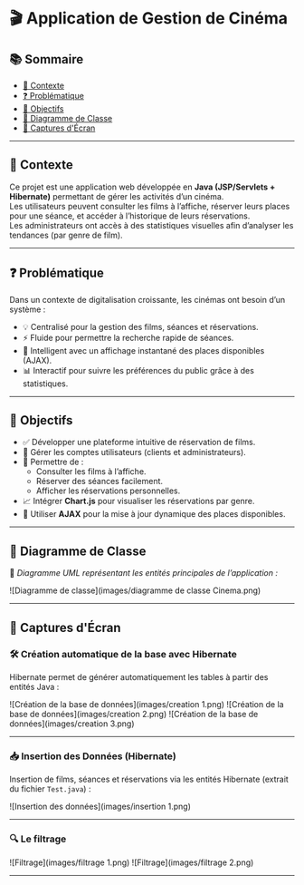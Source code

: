 # 🎬 Application de Gestion de Cinéma

## 📚 Sommaire
- [📌 Contexte](#-contexte)
- [❓ Problématique](#-problématique)
- [🎯 Objectifs](#-objectifs)
- [🧩 Diagramme de Classe](#-diagramme-de-classe)
- [📸 Captures d'Écran](#-captures-décran)

---

## 📌 Contexte

Ce projet est une application web développée en **Java (JSP/Servlets + Hibernate)** permettant de gérer les activités d’un cinéma.  
Les utilisateurs peuvent consulter les films à l’affiche, réserver leurs places pour une séance, et accéder à l’historique de leurs réservations.  
Les administrateurs ont accès à des statistiques visuelles afin d’analyser les tendances (par genre de film).

---

## ❓ Problématique

Dans un contexte de digitalisation croissante, les cinémas ont besoin d’un système :

- 💡 Centralisé pour la gestion des films, séances et réservations.
- ⚡ Fluide pour permettre la recherche rapide de séances.
- 🧠 Intelligent avec un affichage instantané des places disponibles (AJAX).
- 📊 Interactif pour suivre les préférences du public grâce à des statistiques.

---

## 🎯 Objectifs

- ✅ Développer une plateforme intuitive de réservation de films.
- 👥 Gérer les comptes utilisateurs (clients et administrateurs).
- 🎥 Permettre de :
  - Consulter les films à l’affiche.
  - Réserver des séances facilement.
  - Afficher les réservations personnelles.
- 📈 Intégrer **Chart.js** pour visualiser les réservations par genre.
- 🔄 Utiliser **AJAX** pour la mise à jour dynamique des places disponibles.

---

## 🧩 Diagramme de Classe

📎 *Diagramme UML représentant les entités principales de l’application :*

![Diagramme de classe](images/diagramme de classe Cinema.png)

---

## 📸 Captures d'Écran

### 🛠️ Création automatique de la base avec Hibernate

Hibernate permet de générer automatiquement les tables à partir des entités Java :

![Création de la base de données](images/creation 1.png)
![Création de la base de données](images/creation 2.png)
![Création de la base de données](images/creation 3.png)

---


### 📥 Insertion des Données (Hibernate)

Insertion de films, séances et réservations via les entités Hibernate (extrait du fichier `Test.java`) :

![Insertion des données](images/insertion 1.png)

---

### 🔍 Le filtrage 

![Filtrage](images/filtrage 1.png)
![Filtrage](images/filtrage 2.png)

---

